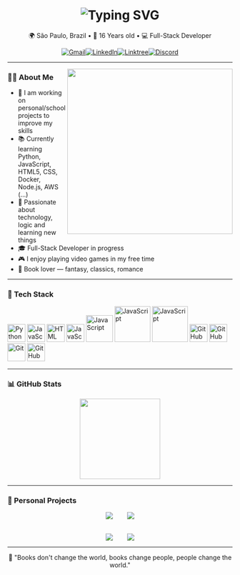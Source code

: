 <h1 align="center">
  <img src="https://readme-typing-svg.herokuapp.com?font=Fira+Code&weight=600&size=26&pause=1000&color=ADD8E6&center=true&vCenter=true&width=435&lines=Hi%2C+I'm+Luca+Nogueira+%F0%9F%91%8B" alt="Typing SVG" />
</h1>

<p align="center">
  🌍 São Paulo, Brazil • 🧠 16 Years old • 💻 Full-Stack Developer  
</p>

<div align="center">
<a href="mailto:contatolucanogueira@gmail.com"><img src="https://img.shields.io/badge/Gmail-D14836?style=for-the-badge&logo=gmail&logoColor=white" alt="Gmail"></a><a href="https://www.linkedin.com/in/lucanogueiradev/"><img src="https://img.shields.io/badge/LinkedIn-0077B5?style=for-the-badge&logo=linkedin&logoColor=white" alt="LinkedIn"></a><a href="https://linktr.ee/lucanogueirasouza"><img src="https://img.shields.io/badge/Linktree-00C853?style=for-the-badge&logo=linktree&logoColor=white" alt="Linktree"></a><a href="https://discord.com/users/981396679779581972"><img src="https://img.shields.io/badge/Discord-5865F2?style=for-the-badge&logo=discord&logoColor=white" alt="Discord"></a>
</div>

---

<img align="right" src="https://i.pinimg.com/originals/0a/7b/e7/0a7be7b9f24ce4dd9f6243476d03cf98.gif" width="370"/>

### 👨‍💻 About Me

- 🔭 I am working on personal/school projects to improve my skills
- 📚 Currently learning Python, JavaScript, HTML5, CSS, Docker, Node.js, AWS (...)
- 🎯 Passionate about technology, logic and learning new things
- 🎓 Full-Stack Developer in progress
- 🎮 I enjoy playing video games in my free time
- 📖 Book lover — fantasy, classics, romance   

---

### 🧰 Tech Stack

<p align="left">
  <img src="https://cdn.jsdelivr.net/gh/devicons/devicon/icons/python/python-original.svg" alt="Python" width="40" height="40"/>
  <img src="https://www.svgrepo.com/show/303206/javascript-logo.svg" alt="JavaScript" width="40" height="40"/>
  <img src="https://uxwing.com/wp-content/themes/uxwing/download/brands-and-social-media/html-icon.png" alt="HTML" width="40" height="40"/>
  <img src="https://upload.wikimedia.org/wikipedia/commons/6/62/CSS3_logo.svg" alt="JavaScript" width="40" height="40"/>
  <img src="https://brandeps.com/logo-download/N/Node-JS-logo-vector-01.svg" alt="JavaScript" width="60" height="60"/>
  <img src="https://www.logo.wine/a/logo/MongoDB/MongoDB-Logo.wine.svg" alt="JavaScript" width="80" height="80"/>
  <img src="https://logolook.net/wp-content/uploads/2023/10/Docker-Logo.png" alt="JavaScript" width="80" height="80"/>
  <img src="https://upload.wikimedia.org/wikipedia/commons/9/93/Amazon_Web_Services_Logo.svg" alt="GitHub" width="40" height="40"/>
  <img src="https://upload.wikimedia.org/wikipedia/commons/thumb/a/a7/React-icon.svg/2300px-React-icon.svg.png" alt="GitHub" width="40" height="40"/>
  <img src="https://git-scm.com/images/logos/downloads/Git-Icon-1788C.svg" alt="Git" width="40" height="40"/>
  <img src="https://upload.wikimedia.org/wikipedia/commons/9/91/Octicons-mark-github.svg" alt="GitHub" width="40" height="40"/>
</p>

---

### 📊 GitHub Stats

<div style="display: flex; justify-content: center; gap: 2rem;">
  <img height="180em" src="https://github-readme-stats.vercel.app/api/top-langs/?username=lucanogueirasouza&layout=compact&langs_count=7&theme=midnight-purple" />
</div>

---

### 🚧 Personal Projects

<div style="display: flex; flex-direction: column; align-items: center; gap: 2rem;">

  <div style="display: flex; gap: 2rem;">
    <a href="https://github.com/lucanogueirasouza/project-bank-advanced-bootcamp-DIO">
      <img src="https://github-readme-stats.vercel.app/api/pin/?username=lucanogueirasouza&repo=project-bank-advanced-bootcamp-DIO&theme=midnight-purple" />
    </a>
    <a href="https://github.com/lucanogueirasouza/login-screen-for-websites">
      <img src="https://github-readme-stats.vercel.app/api/pin/?username=lucanogueirasouza&repo=login-screen-for-websites&theme=midnight-purple" />
    </a>
  </div>

  <div style="display: flex; gap: 2rem;">
    <a href="https://github.com/lucanogueirasouza/tamagotchi-game">
      <img src="https://github-readme-stats.vercel.app/api/pin/?username=lucanogueirasouza&repo=tamagotchi-game&theme=midnight-purple" />
    </a>
    <a href="https://github.com/lucanogueirasouza/alphabet/tree/main">
      <img src="https://github-readme-stats.vercel.app/api/pin/?username=lucanogueirasouza&repo=alphabet&theme=midnight-purple" />
    </a>
  </div>

</div>


---

<p align="center">
  📖 "Books don't change the world, books change people, people change the world."
</p>
